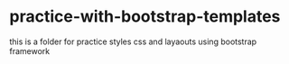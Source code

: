 # practice-with-bootstrap-templates
this is a folder for practice styles css and layaouts using bootstrap framework

